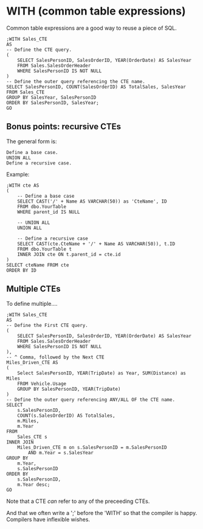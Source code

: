 ﻿# WITH (common table expressions)

Common table expressions are a good way to reuse a piece of SQL.

	;WITH Sales_CTE
	AS
	-- Define the CTE query.
	(
		SELECT SalesPersonID, SalesOrderID, YEAR(OrderDate) AS SalesYear
		FROM Sales.SalesOrderHeader
		WHERE SalesPersonID IS NOT NULL
	)
	-- Define the outer query referencing the CTE name.
	SELECT SalesPersonID, COUNT(SalesOrderID) AS TotalSales, SalesYear
	FROM Sales_CTE
	GROUP BY SalesYear, SalesPersonID
	ORDER BY SalesPersonID, SalesYear;
	GO

## Bonus points: **recursive** CTEs

The general form is:

	Define a base case.
	UNION ALL
	Define a recursive case.

Example:

	;WITH cte AS
	(
		-- Define a base case
		SELECT CAST('/' + Name AS VARCHAR(50)) as 'CteName', ID
		FROM dbo.YourTable
		WHERE parent_id IS NULL

		-- UNION ALL
		UNION ALL

		-- Define a recursive case
		SELECT CAST(cte.CteName + '/' + Name AS VARCHAR(50)), t.ID
		FROM dbo.YourTable t
		INNER JOIN cte ON t.parent_id = cte.id
	)
	SELECT cteName FROM cte
	ORDER BY ID



## Multiple CTEs

To define multiple....


	;WITH Sales_CTE
	AS
	-- Define the First CTE query.
	(
		SELECT SalesPersonID, SalesOrderID, YEAR(OrderDate) AS SalesYear
		FROM Sales.SalesOrderHeader
		WHERE SalesPersonID IS NOT NULL
	),
	-- ^ Comma, followed by the Next CTE
	Miles_Driven_CTE AS
	(
		Select SalesPersonID, YEAR(TripDate) as Year, SUM(Distance) as Miles
		FROM Vehicle.Usage
		GROUP BY SalesPersonID, YEAR(TripDate)
	)
	-- Define the outer query referencing ANY/ALL OF the CTE name.
	SELECT
		s.SalesPersonID,
		COUNT(s.SalesOrderID) AS TotalSales,
		m.Miles,
		m.Year
	FROM
		Sales_CTE s
	INNER JOIN
		Miles_Driven_CTE m on s.SalesPersonID = m.SalesPersonID
			AND m.Year = s.SalesYear
	GROUP BY
		m.Year,
		s.SalesPersonID
	ORDER BY
		s.SalesPersonID,
		m.Year desc;
	GO


Note that a CTE *can* refer to any of the preceeding CTEs.

And that we often write a ';' before the 'WITH' so that the compiler is happy. Compilers have inflexible wishes.